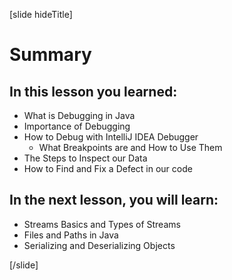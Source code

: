[slide hideTitle]

# Summary

## In this lesson you learned:

- What is Debugging in Java
- Importance of Debugging
- How to Debug with IntelliJ IDEA Debugger
    - What Breakpoints are and How to Use Them
- The Steps to Inspect our Data
- How to Find and Fix a Defect in our code
   
## In the next lesson, you will learn:

- Streams Basics and Types of Streams
- Files and Paths in Java
- Serializing and Deserializing Objects

[/slide]
